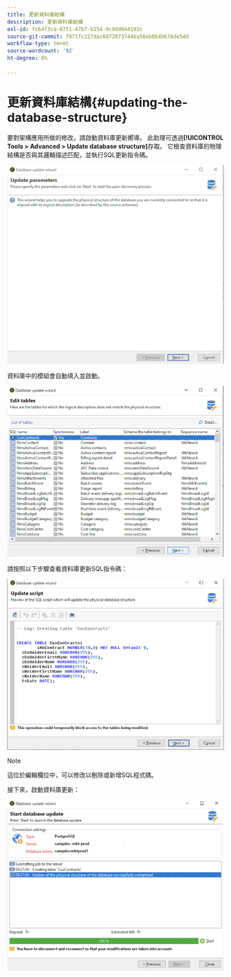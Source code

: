 ```yaml
---
title: 更新資料庫結構
description: 更新資料庫結構
exl-id: fc64f3ca-67f1-47b7-b154-9c9dd044192c
source-git-commit: f071fc227dac6d72873744ba56eb0b4b676de5dd
workflow-type: tm+mt
source-wordcount: '92'
ht-degree: 0%

---
```


# 更新資料庫結構{#updating-the-database-structure}

要對架構應用所做的修改，請啟動資料庫更新嚮導。 此助理可透過&#x200B;**[!UICONTROL Tools > Advanced > Update database structure]**&#x200B;存取。 它檢查資料庫的物理結構是否與其邏輯描述匹配，並執行SQL更新指令碼。

![](assets/schema_update.png)

資料庫中的模組會自動填入並啟動。

![](assets/schema_update_select2.png)

請按照以下步驟查看資料庫更新SQL指令碼：

![](assets/schema_update2.png)

>[!NOTE]
>
>這位於編輯欄位中，可以修改以刪除或新增SQL程式碼。

接下來，啟動資料庫更新：

![](assets/schema_update3.png)

